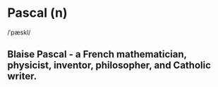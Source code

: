 # Pascal (n)

/ˈpæskl/

## Blaise Pascal - a French mathematician, physicist, inventor, philosopher, and Catholic writer.